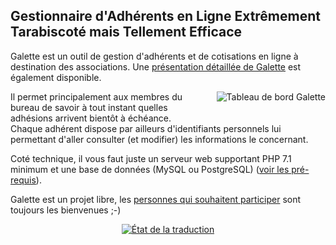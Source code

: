 <h2>Gestionnaire d'Adhérents en Ligne Extrêmement Tarabiscoté mais Tellement Efficace</h2>


<p>Galette est un outil de gestion d'adhérents et de cotisations en ligne à destination des associations. Une <a href="/dc/index.php/pages/%C3%80-propos">présentation détaillée de Galette</a> est également disponible.</p>


<p><img src="/dc/assets/images/screenshots/.desktop_s.jpg" alt="Tableau de bord Galette" style="float:right; margin: 0 0 1em 1em;" title="Tableau de bord Galette, fév. 2012" /></p>


<p>Il permet principalement aux membres du bureau de savoir à tout instant quelles adhésions arrivent bientôt à échéance.<br />
Chaque adhérent dispose par ailleurs d'identifiants personnels lui permettant d'aller consulter (et modifier) les informations le concernant.</p>


<p>Coté technique, il vous faut juste un serveur web supportant PHP 7.1 minimum et une base de données (MySQL ou PostgreSQL) (<a href="/documentation/fr/installation/index.html#pre-requis-et-hebergement">voir les pré-requis</a>).</p>


<p>Galette est un projet libre, les <a href="/dc/index.php/pages/Contribuer">personnes qui souhaitent participer</a> sont toujours les bienvenues ;-)</p>

<div style="text-align:center;">
  <a href="https://hosted.weblate.org/engage/galette/?utm_source=widget">
    <img src="https://hosted.weblate.org/widgets/galette/-/galette/287x66-white.png" alt="État de la traduction" />
  </a>
</div>

